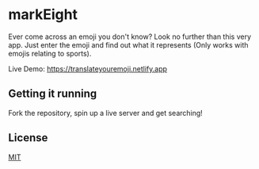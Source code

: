 # markEight

Ever come across an emoji you don't know? Look no further than this very app.
Just enter the emoji and find out what it represents
(Only works with emojis relating to sports).

Live Demo: https://translateyouremoji.netlify.app

## Getting it running

Fork the repository, spin up a live server and get searching!

## License
[MIT](https://choosealicense.com/licenses/mit/)
